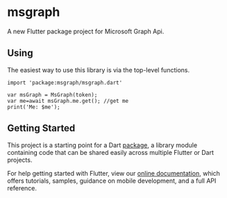 # msgraph

A new Flutter package project for Microsoft Graph Api.

## Using

The easiest way to use this library is via the top-level functions.

```flutter
import 'package:msgraph/msgraph.dart'

var msGraph = MsGraph(token);
var me=await msGraph.me.get(); //get me
print('Me: $me');
```

## Getting Started

This project is a starting point for a Dart
[package](https://flutter.dev/developing-packages/),
a library module containing code that can be shared easily across
multiple Flutter or Dart projects.

For help getting started with Flutter, view our 
[online documentation](https://flutter.dev/docs), which offers tutorials, 
samples, guidance on mobile development, and a full API reference.

